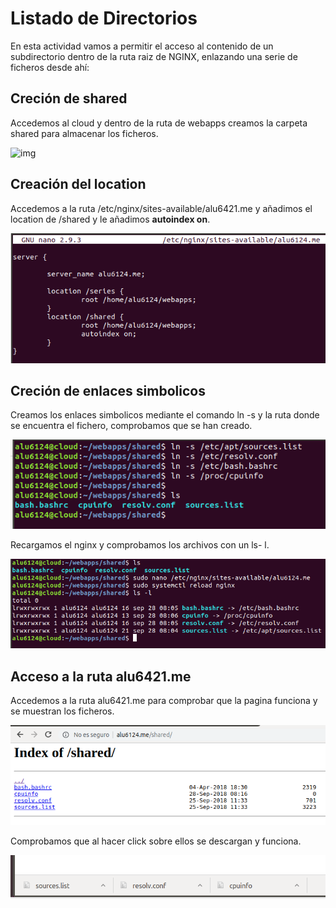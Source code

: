 # Listado de Directorios

En esta actividad vamos a permitir el acceso  al contenido de un subdirectorio dentro de la ruta raiz de NGINX, enlazando una serie de ficheros desde ahí:

## Creción de shared

Accedemos al cloud  y dentro de la ruta de webapps creamos la carpeta shared para almacenar los ficheros.

![img](0.PNG)

## Creación del location

Accedemos a la ruta /etc/nginx/sites-available/alu6421.me y añadimos el location de /shared
y le añadimos **autoindex on**.

![img](img/1.PNG)

## Creción de enlaces simbolicos

Creamos los enlaces simbolicos mediante el comando ln -s y la ruta donde se encuentra el fichero,
comprobamos que se han creado.

![img](img/2.PNG)

Recargamos el nginx y comprobamos los archivos con un ls- l.

![img](img/3.PNG)

## Acceso a la ruta alu6421.me

Accedemos a la ruta alu6421.me para comprobar que la pagina funciona y se muestran los ficheros.

![img](img/4.PNG)

Comprobamos que al hacer click sobre ellos se descargan y funciona.

![img](img/5.PNG)
